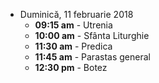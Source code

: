 
* <label>Duminică, 11 februarie 2018</label>
  * **09:15 am** - Utrenia
  * **10:00 am** - Sfânta Liturghie
  * **11:30 am** - Predica 
  * **11:45 am** - Parastas general 
  * **12:30 pm** - Botez 
  


